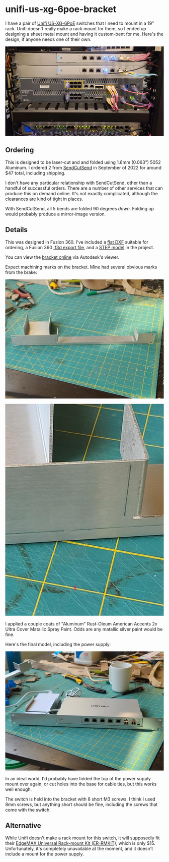 # unifi-us-xg-6poe-bracket

I have a pair of [Unifi
US-XG-6PoE](https://store.ui.com/products/us-xg-6poe) switches that I
need to mount in a 19" rack.  Unifi doesn't really make a rack mount
for them, so I ended up designing a sheet metal mount and having it
custom-bent for me.  Here's the design, if anyone needs one of their
own.

![Final product](final.jpg)

## Ordering

This is designed to be laser-cut and and folded using 1.6mm (0.063")
5052 Aluminum.  I ordered 2 from [SendCutSend](http://sendcutsend.com)
in September of 2022 for around $47 total, including shipping.

I don't have any particular relationship with SendCutSend, other than
a handful of successful orders.  There are a number of other services
that can produce this on demand online.  It's not exactly complicated,
although the clearances are kind of tight in places.

With SendCutSend, all 5 bends are folded 90 degrees *down*.  Folding
up would probably produce a mirror-image version.

## Details

This was designed in Fusion 360.  I've included a [flat
DXF](xg6poe_bracket.dxf) suitable for ordering, a Fusion 360 [.f3d
export file](xg6poe%20mount%20v1.f3d), and a [STEP model](xg6poe%20mount%20v1.step) in the project.

You can view the [bracket online](https://a360.co/3rEbnRu) via
Autodesk's viewer.

Expect machining marks on the bracket.  Mine had several obvious marks
from the brake:

![Before painting](before.jpg)

![Machining marks](marks.jpg)

I applied a couple coats of "Aluminum" Rust-Oleum American Accents 2x
Ultra Cover Matallic Spray Paint.  Odds are any matallic silver paint
would be fine.

Here's the final model, including the power supply:

![Assembly](assembly.jpg)

In an ideal world, I'd probably have folded the top of the power
supply mount over again, or cut holes into the base for cable ties,
but this works well enough.

The switch is held into the bracket with 8 short M3 screws. I think I
used 8mm screws, but anything short should be fine, including the
screws that come with the switch.

## Alternative

While Unifi doesn't make a rack mount for this switch, it will
supposedly fit their [EdgeMAX Universal Rack-mount Kit
(ER-RMKIT)](https://store.ui.com/collections/operator-accessories/products/edgemax-universal-rack-mount-kit),
which is only $15.  Unfortunately, it's completely unavailable at the
moment, and it doesn't include a mount for the power supply.